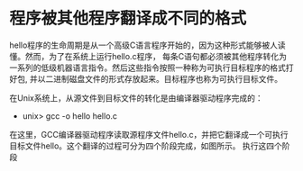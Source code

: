 # 程序被其他程序翻译成不同的格式
hello程序的生命周期是从一个高级C语言程序开始的，因为这种形式能够被人读懂。然而，为了在系统上运行hello.c程序，
每条C语句都必须被其他程序转化为一系列的低级机器语言指令。然后这些指令按照一种称为可执行目标程序的格式打好包,
并以二进制磁盘文件的形式存放起来。目标程序也称为可执行目标文件。

在Unix系统上，从源文件到目标文件的转化是由编译器驱动程序完成的：
- unix> gcc -o hello hello.c

在这里，GCC编译器驱动程序读取源程序文件hello.c，并把它翻译成一个可执行目标文件hello。这个翻译的过程可分为四个阶段完成，如图所示。
执行这四个阶段


